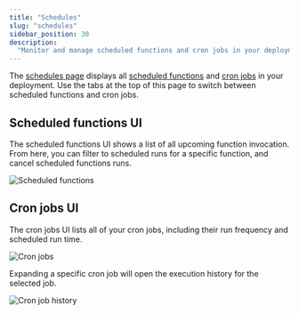 ```yaml
---
title: "Schedules"
slug: "schedules"
sidebar_position: 30
description:
  "Monitor and manage scheduled functions and cron jobs in your deployment"
---
```


The [schedules page](https://dashboard.convex.dev/deployment/schedules) displays
all [scheduled functions](docs/scheduling/scheduled-functions.mdx) and
[cron jobs](/scheduling/cron-jobs.mdx) in your deployment. Use the tabs at the
top of this page to switch between scheduled functions and cron jobs.

## Scheduled functions UI

The scheduled functions UI shows a list of all upcoming function invocation.
From here, you can filter to scheduled runs for a specific function, and cancel
scheduled functions runs.

![Scheduled functions](/screenshots/scheduled_functions.png)

## Cron jobs UI

The cron jobs UI lists all of your cron jobs, including their run frequency and
scheduled run time.

![Cron jobs](/screenshots/cron_jobs.png)

Expanding a specific cron job will open the execution history for the selected
job.

![Cron job history](/screenshots/cron_job_history.png)
